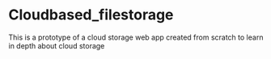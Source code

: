 # Cloudbased_filestorage

This is a prototype of a cloud storage web app created from scratch to learn in depth about cloud storage 
